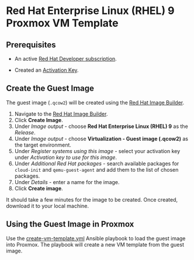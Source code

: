 # Red Hat Enterprise Linux (RHEL) 9 Proxmox VM Template

## Prerequisites

* An active [Red Hat Developer subscription](https://developers.redhat.com/articles/faqs-no-cost-red-hat-enterprise-linux).

* Created an [Activation Key](https://console.redhat.com/insights/connector/activation-keys).

## Create the Guest Image

The guest image (`.qcow2`) will be created using the [Red Hat Image Builder](https://console.redhat.com/insights/image-builder).

1. Navigate to the [Red Hat Image Builder](https://console.redhat.com/insights/image-builder).
2. Click **Create Image**.
3. Under *Image output* - choose **Red Hat Enterprise Linux (RHEL) 9** as the *Release*.
4. Under *Image output* - choose **Virtualization - Guest image (.qcow2)** as the target environment.
5. Under *Register systems using this image* - select your activation key under *Activation key to use for this image*.
6. Under *Additional Red Hat packages* - search available packages for `cloud-init` and `qemu-guest-agent` and add them to the list of chosen packages.
7. Under *Details* - enter a name for the image.
8. Click **Create image**.

It should take a few minutes for the image to be created. Once created, download it to your local machine.

## Using the Guest Image in Proxmox

Use the [create-vm-template.yml](https://github.com/dbrennand/home-ops/blob/dev/ansible/proxmox/create-vm-template.yml) Ansible playbook to load the guest image into Proxmox. The playbook will create a new VM template from the guest image.

